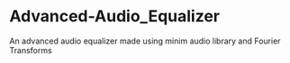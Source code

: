 Advanced-Audio_Equalizer
========================

An advanced audio equalizer made using minim audio library and Fourier Transforms
